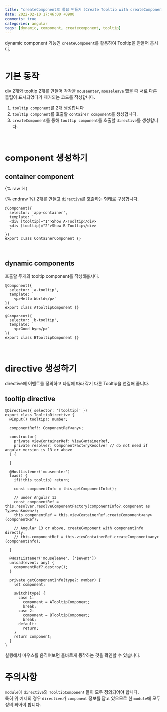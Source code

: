 ```yaml
---
title: "createComponent로 툴팁 만들기 (Create Tooltip with createComponent)"
date: 2022-02-10 17:46:00 +0900
comments: true
categories: angular
tags: [dynamic, component, createcomponent, tooltip]
---
```


dynamic component 기능인 `createComponent`를 활용하여 Tooltip을 만들어 봅시다.<br/>
<br/>
# 기본 동작

div 2개와 tooltip 2개를 만들어 각각을 `mouseenter`, `mouseleave` 했을 때 서로 다른 툴팁이 표시되었다가 제거되는 코드를 작성합니다.<br/>

1. `tooltip component`를 2개 생성합니다.
2. `tooltip component`를 호출할 `container component`를 생성합니다.
3. `createComponent`를 통해 `tooltip component`를 호출할 `directive`를 생성합니다.

<br/>

# component 생성하기


## container component

{% raw %}<div>{% endraw %} 2개를 만들고 `directive`를 호출하는 형태로 구성합니다.

```tsx
@Component({
  selector: 'app-container',
  template: `
  <div [tooltip]="1">Show A-Tooltip</div>
  <div [tooltip]="2">Show B-Tooltip</div>
  `
})
export class ContainerComponent {}
```

<br/>

## dynamic components

호출할 두개의 tooltip component를 작성해봅시다.

```tsx
@Component({
  selector: 'a-tooltip',
  template: `
    <p>Hello World</p>`
})
export class ATooltipComponent {}

@Component({
  selector: 'b-tooltip',
  template: `
    <p>Good bye</p>`
})
export class BTooltipComponent {}
```

<br/>

# directive 생성하기

directive에 이벤트를 정의하고 타입에 따라 각기 다른 Tooltip을 연결해 줍니다. <br/>

## tooltip directive

```tsx
@Directive({ selector: '[tooltip]' })
export class TooltipDirective {
  @Input() tooltip!: number;

  componentRef!: ComponentRef<any>;

  constructor(
    private viewContainerRef: ViewContainerRef,
    private resolver: ComponentFactoryResolver // do not need if angular version is 13 or above
  ) {

  }

  @HostListener('mouseenter')
  load() {
    if(!this.tooltip) return;

    const componentInfo = this.getComponentInfo();

    // under Angular 13
    const componentRef = this.resolver.resolveComponentFactory(componentInfo?.component as Type<unknown>);
    this.componentRef = this.viewContainerRef.createComponent<any>(componentRef);

    // Angular 13 or above, createComponent with componentInfo directly.
    // this.componentRef = this.viewContainerRef.createComponent<any>(componentInfo);
    
  }

  @HostListener('mouseleave', ['$event'])
  unload(event: any) {
    componentRef?.destroy();
  }

  private getComponentInfo(type?: number) {
    let component;

    switch(type) {
      case 1:
        component = ATooltipComponent;
        break;
      case 2:
        component = BTooltipComponent;
        break;
      default:
        return;
    }
    return component;
  }
}
```

실행해서 마우스를 움직여보면 올바르게 동작하는 것을 확인할 수 있습니다.<br/>


# 주의사항

`module`에 `directive`와 `TooltipComponent` 들이 모두 정의되어야 합니다. <br/>
특히 위 예제의 경우 `directive`가 `component` 정보를 담고 있으므로 한 `module`에 모두 정의 되어야 합니다.


